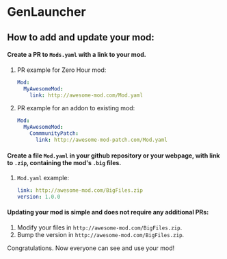 # GenLauncher

## How to add and update your mod:

#### Create a PR to `Mods.yaml` with a link to your mod.
1. PR example for Zero Hour mod:
    ```yaml
    Mod:
      MyAwesomeMod:
        link: http://awesome-mod.com/Mod.yaml
    ```
        
2. PR example for an addon to existing mod:
    ```yaml
    Mod:
      MyAwesomeMod:
        CommmunityPatch:
          link: http://awesome-mod-patch.com/Mod.yaml
    ```
#### Create a file `Mod.yaml` in your github repository or your webpage, with link to `.zip`, containing the mod's `.big` files.
1. `Mod.yaml` example:
    ```yaml
    link: http://awesome-mod.com/BigFiles.zip
    version: 1.0.0
    ```

#### Updating your mod is simple and does not require any additional PRs:
1. Modify your files in `http://awesome-mod.com/BigFiles.zip`.
2. Bump the version in `http://awesome-mod.com/BigFiles.zip`.

Congratulations. Now everyone can see and use your mod!
